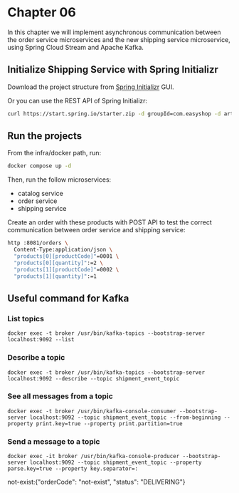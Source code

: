 # Chapter 06

In this chapter we will implement asynchronous communication between the order service microservices and the 
new shipping service microservice, using Spring Cloud Stream and Apache Kafka.

## Initialize Shipping Service with Spring Initializr

Download the project structure from [Spring Initializr](https://start.spring.io/#!type=maven-project&language=java&platformVersion=3.2.4&packaging=jar&jvmVersion=21&groupId=com.easyshop&artifactId=shipping-service&name=shipping-service&description=Demo%20project%20for%20Spring%20Boot&packageName=com.easyshop.shippingservice&dependencies=web,validation,data-jdbc,postgresql,kafka,cloud-stream,lombok,testcontainers) GUI.

Or you can use the REST API of Spring Initializr:

```bash
curl https://start.spring.io/starter.zip -d groupId=com.easyshop -d artifactId=shipping-service -d name=shipping-service -d packageName=com.easyshop.shippingservice -d dependencies=web,validation,data-jdbc,postgresql,kafka,cloud-stream,lombok,testcontainers -d javaVersion=21 -d bootVersion=3.2.4 -d type=maven-project -o shipping-service.zip
```

## Run the projects

From the infra/docker path, run:
```bash
docker compose up -d
```

Then, run the follow microservices:
- catalog service
- order service
- shipping service


Create an order with these products with POST API to test the correct communication between order service and shipping service:
```bash
http :8081/orders \
  Content-Type:application/json \
  "products[0][productCode]"=0001 \
  "products[0][quantity]":=2 \
  "products[1][productCode]"=0002 \
  "products[1][quantity]":=1
```

## Useful command for Kafka

### List topics
```shell
docker exec -t broker /usr/bin/kafka-topics --bootstrap-server localhost:9092 --list
```

### Describe a topic
```shell
docker exec -t broker /usr/bin/kafka-topics --bootstrap-server localhost:9092 --describe --topic shipment_event_topic
```

### See all messages from a topic
```shell
docker exec -t broker /usr/bin/kafka-console-consumer --bootstrap-server localhost:9092 --topic shipment_event_topic --from-beginning --property print.key=true --property print.partition=true
```

### Send a message to a topic
```shell
docker exec -it broker /usr/bin/kafka-console-producer --bootstrap-server localhost:9092 --topic shipment_event_topic --property parse.key=true --property key.separator=:
```
not-exist:{"orderCode": "not-exist", "status": "DELIVERING"}
